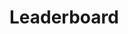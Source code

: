 # Leaderboard

<link rel="stylesheet" href="https://cdn.jsdelivr.net/npm/ag-grid-community/dist/styles/ag-theme-quartz.css">
<script src="https://cdn.jsdelivr.net/npm/ag-grid-community/dist/ag-grid-community.min.js"></script>
<div id="js-leaderboard" style="width: 100%; height: 350px;" class="ag-theme-quartz"></div>

<script src="js/leaderboard.js"></script>
